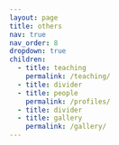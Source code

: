 ```yaml
---
layout: page
title: others
nav: true
nav_order: 8
dropdown: true
children:
  - title: teaching
    permalink: /teaching/
  - title: divider
  - title: people
    permalink: /profiles/
  - title: divider
  - title: gallery
    permalink: /gallery/
---
```

